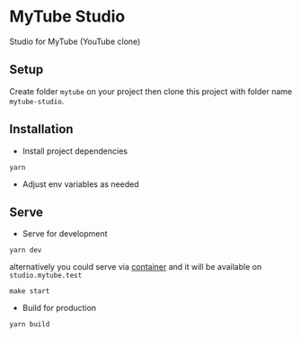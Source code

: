 # MyTube Studio

Studio for MyTube (YouTube clone)

## Setup

Create folder `mytube` on your project then clone this project with folder name `mytube-studio`.

## Installation

- Install project dependencies

```shell
yarn
```

- Adjust env variables as needed

## Serve

- Serve for development

```shell
yarn dev
```

alternatively you could serve via [container](https://github.com/yoelpc4/mytube-container) and it will be available on `studio.mytube.test`

```shell
make start
```

- Build for production

```shell
yarn build
```
